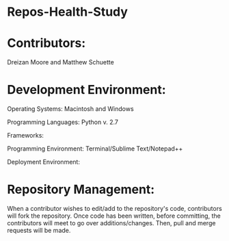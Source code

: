 # Repos-Health-Study

# Contributors: 
Dreizan Moore and Matthew Schuette

# Development Environment:
Operating Systems: Macintosh and Windows
    
Programming Languages: Python v. 2.7
    
Frameworks: 
    
Programming Environment: Terminal/Sublime Text/Notepad++
    
Deployment Environment: 

# Repository Management: 
When a contributor wishes to edit/add to the repository's code, contributors will fork the repository. Once code has been written, before committing, the contributors will meet to go over additions/changes. Then, pull and merge requests will be made.
